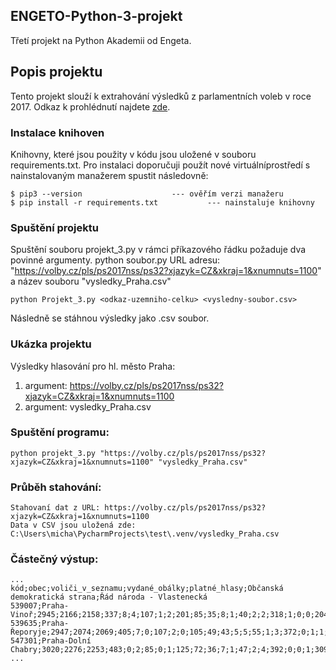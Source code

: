 ## ENGETO-Python-3-projekt
Třetí projekt na Python Akademii od Engeta.

## Popis projektu
Tento projekt slouží k extrahování výsledků z parlamentních voleb v roce 2017. Odkaz k prohlédnutí najdete [zde](https://volby.cz/pls/ps2017nss/ps3?xjazyk=CZ).

### Instalace knihoven
Knihovny, které jsou použity v kódu jsou uložené v souboru requirements.txt. Pro instalaci doporučuji použít nové virtuálníprostředí s nainstalovaným manažerem spustit následovně:

    $ pip3 --version			        --- ověřím verzi manažeru
    $ pip install -r requirements.txt       	--- nainstaluje knihovny

### Spuštění projektu
Spuštění souboru projekt_3.py v rámci příkazového řádku požaduje dva povinné argumenty.
python soubor.py URL adresu: "https://volby.cz/pls/ps2017nss/ps32?xjazyk=CZ&xkraj=1&xnumnuts=1100" a název souboru "vysledky_Praha.csv"

    python Projekt_3.py <odkaz-uzemniho-celku> <vysledny-soubor.csv>
Následně se stáhnou výsledky jako .csv soubor.

### Ukázka projektu
Výsledky hlasování pro hl. město Praha:
1. argument: https://volby.cz/pls/ps2017nss/ps32?xjazyk=CZ&xkraj=1&xnumnuts=1100
2. argument: vysledky_Praha.csv

### Spuštění programu:
    python projekt_3.py "https://volby.cz/pls/ps2017nss/ps32?xjazyk=CZ&xkraj=1&xnumnuts=1100" "vysledky_Praha.csv"

### Průběh stahování:
    Stahovaní dat z URL: https://volby.cz/pls/ps2017nss/ps32?xjazyk=CZ&xkraj=1&xnumnuts=1100 
    Data v CSV jsou uložená zde:
    C:\Users\micha\PycharmProjects\test\.venv/vysledky_Praha.csv

### Částečný výstup:
    ...
    kód;obec;voliči_v_seznamu;vydané_obálky;platné_hlasy;Občanská demokratická strana;Řád národa - Vlastenecká 
    539007;Praha-Vinoř;2945;2166;2158;337;8;4;107;1;2;201;85;35;8;1;40;2;2;318;1;0;0;204;486;1;1;138;1;11;2;2;154;6
    539635;Praha-Řeporyje;2947;2074;2069;405;7;0;107;2;0;105;49;43;5;5;55;1;3;372;0;1;1;235;425;1;4;109;0;20;4;1;105;4
    547301;Praha-Dolní Chabry;3020;2276;2253;483;0;2;85;0;1;125;72;36;7;1;47;2;4;392;0;0;1;309;412;1;2;112;1;24;5;1;117;11
    ...
